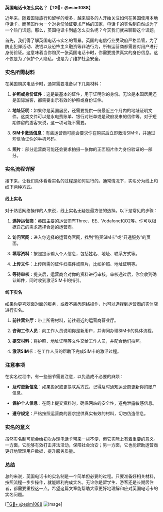 **英国电话卡怎么实名？【TG💪+ @esim1088】**

近年来，随着国际旅行和留学的增多，越来越多的人开始关注如何在英国使用本地电话卡。而英国作为一个对身份验证要求严格的国家，电话卡的实名制自然成为了一个热门话题。那么，英国电话卡到底怎么实名呢？今天我们就来聊聊这个话题。

首先，我们得了解英国电话卡实名的背景。英国的电信行业受政府严格监管，为了防止犯罪活动、洗钱以及恐怖主义融资等非法行为，所有运营商都需要对用户进行身份验证。这意味着当你购买一张英国电话卡时，你需要提供真实的身份信息。这不仅是为了保护个人隐私，也是为了维护社会安全。

### 实名所需材料

在英国购买电话卡时，通常需要准备以下几类材料：

1. **护照或身份证件**：这是最基本的证件，用于证明你的身份。无论是本国居民还是国际游客，都需要出示有效的护照或身份证件。

2. **地址证明**：如果你是英国居民，还需要提供一份最近三个月内的地址证明文件。这类文件可以是水电费账单、银行对账单或是政府发来的信件等。对于短期停留的游客来说，这一项可能不需要。

3. **SIM卡激活信息**：有些运营商可能会要求你在购买后立即激活SIM卡，并通过短信验证你的手机号码。

4. **照片**：部分运营商可能还会要求拍摄一张你的正面照片作为身份验证的一部分。

### 实名流程详解

接下来，让我们具体看看实名的过程是如何进行的。通常情况下，实名分为线上和线下两种方式。

#### 线上实名

对于熟悉网络操作的人来说，线上实名无疑是最方便的选择。以下是常见的步骤：

1. **选择运营商**：英国主要的运营商有Three、EE、Vodafone和O2等。你可以根据自己的需求选择合适的运营商。

2. **访问官网**：进入你选择的运营商官网，找到“购买SIM卡”或“开通服务”的页面。

3. **填写资料**：按照提示输入个人信息，包括姓名、地址、联系方式等。

4. **上传文件**：上传所需的证件扫描件或照片，比如护照、地址证明等。

5. **等待审核**：提交后，运营商会对你的资料进行审核。审核通过后，你会收到确认邮件，同时收到激活SIM卡的指引。

#### 线下实名

如果你更喜欢面对面的服务，或者不熟悉网络操作，也可以选择到运营商的实体店进行实名。

1. **前往营业厅**：带上所需材料，前往最近的运营商营业厅。

2. **咨询工作人员**：向工作人员说明你是新用户，并询问办理SIM卡的具体流程。

3. **提交材料**：将护照、地址证明等文件交给工作人员，并配合他们拍照。

4. **激活SIM卡**：在工作人员的帮助下完成SIM卡的激活过程。

### 注意事项

在实名过程中，有一些细节需要注意，以免造成不必要的麻烦：

- **及时更新信息**：如果搬家或更换联系方式，记得及时通知运营商更新你的账户信息。
  
- **保护个人信息**：在网上提交资料时，确保网站的安全性，避免泄露敏感信息。

- **遵守规定**：严格按照运营商的要求提供真实有效的材料，切勿伪造信息。

### 实名的意义

虽然实名制可能会给初次办理电话卡带来一些不便，但它实际上有着重要的意义。一方面，它能够有效打击非法活动，保障社会治安；另一方面，它也能帮助运营商更好地管理用户数据，提升服务质量。

### 总结

总的来说，英国电话卡的实名制是一个简单但必要的过程。只要准备好相关材料，按照流程一步步操作，就能顺利完成实名。无论你是留学生、游客还是长期居住者，都需要重视这一点。希望这篇文章能帮助大家更好地理解和应对英国电话卡的实名问题。

[[TG💪+ @esim1088](https://t.me/s/esim1088) ![Image](https://i.postimg.cc/4NQfJmqS/Snipaste-2025-05-13-00-14-12.png)]